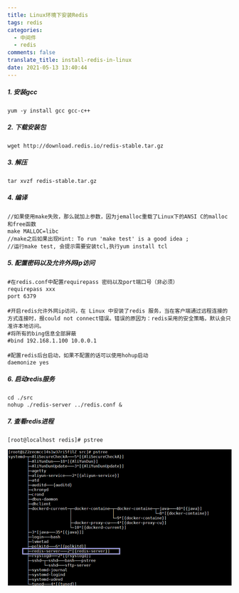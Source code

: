 ```yaml
---
title: Linux环境下安装Redis
tags: redis
categories:
  - 中间件
  - redis
comments: false
translate_title: install-redis-in-linux
date: 2021-05-13 13:40:44
---
```

#####  1. 安装gcc
   ```shell
   yum -y install gcc gcc-c++
   ```
##### 2. 下载安装包
   ```shell
   wget http://download.redis.io/redis-stable.tar.gz 
   ```
##### 3. 解压

   ```shell
   tar xvzf redis-stable.tar.gz
   ```
#####    4. 编译

   ```shell
   //如果使用make失败，那么就加上参数，因为jemalloc重载了Linux下的ANSI C的malloc和free函数
   make MALLOC=libc
   //make之后如果出现Hint: To run 'make test' is a good idea ;
   //运行make test, 会提示需要安装tcl,执行yum install tcl
   ```

##### 5. 配置密码以及允许外网ip访问

   ```properties
   #在redis.conf中配置requirepass 密码以及port端口号（非必须）
   requirepass xxx
   port 6379 
   
   #开启redis允许外网ip访问，在 Linux 中安装了redis 服务，当在客户端通过远程连接的方式连接时，报could not connect错误。错误的原因为：redis采用的安全策略，默认会只准许本地访问。
   #将所有的bing信息全部屏蔽
   #bind 192.168.1.100 10.0.0.1
   
   #配置redis后台启动，如果不配置的话可以使用hohup启动
   daemonize yes
   ```
##### 6. 启动redis服务
   ```shell
   cd ./src
   nohup ./redis-server ../redis.conf &
   ```
##### 7. 查看redis进程
   ```shell
   [root@localhost redis]# pstree
   ```
   ![image-20201210103251475](./redis_install/image-20201201155441018.png)